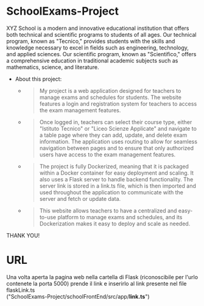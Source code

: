 # SchoolExams-Project
XYZ School is a modern and innovative educational institution that offers both technical and scientific programs to students of all ages. Our technical program, known as "Tecnico," provides students with the skills and knowledge necessary to excel in fields such as engineering, technology, and applied sciences. Our scientific program, known as "Scientifico," offers a comprehensive education in traditional academic subjects such as mathematics, science, and literature.

- About this project: 

  - > My project is a web application designed for teachers to manage exams and schedules for students. The website features a login and registration system for teachers to access the exam management features.

  - >Once logged in, teachers can select their course type, either "Istituto Tecnico" or "Liceo Scienze Applicate" and navigate to a table page where they can add, update, and delete exam information. The application uses routing to allow for seamless navigation between pages and to ensure that only authorized users have access to the exam management features.

  - >The project is fully Dockerized, meaning that it is packaged within a Docker container for easy deployment and scaling. It also uses a Flask server to handle backend functionality. The server link is stored in a link.ts file, which is then imported and used throughout the application to communicate with the server and fetch or update data.

  - >This website allows teachers to have a centralized and easy-to-use platform to manage exams and schedules, and its Dockerization makes it easy to deploy and scale as needed.

THANK YOU!

# URL
Una volta aperta la pagina web nella cartella di Flask (riconoscibile per l'urlo contenete la porta 5000) prende il link e inserirlo al link presente nel file flaskLink.ts <br>("SchoolExams-Project/schoolFrontEnd/src/app/**link.ts**")
